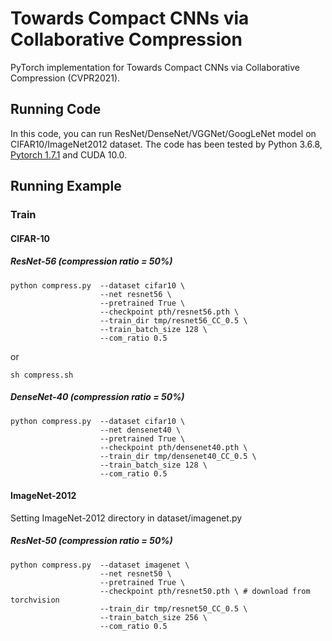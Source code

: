 # Towards Compact CNNs via Collaborative Compression

PyTorch implementation for Towards Compact CNNs via Collaborative Compression (CVPR2021).

## Running Code

In this code, you can run ResNet/DenseNet/VGGNet/GoogLeNet model on CIFAR10/ImageNet2012 dataset. The code has been tested by Python 3.6.8, [Pytorch 1.7.1](https://pytorch.org/) and CUDA 10.0.

## Running Example

### Train

#### CIFAR-10

##### ResNet-56 (compression ratio = 50%)

```shell
python compress.py  --dataset cifar10 \
                    --net resnet56 \
                    --pretrained True \
                    --checkpoint pth/resnet56.pth \
                    --train_dir tmp/resnet56_CC_0.5 \
                    --train_batch_size 128 \
                    --com_ratio 0.5
```
or

```shell
sh compress.sh
```

##### DenseNet-40 (compression ratio = 50%)

```shell
python compress.py  --dataset cifar10 \
                    --net densenet40 \
                    --pretrained True \
                    --checkpoint pth/densenet40.pth \
                    --train_dir tmp/densenet40_CC_0.5 \
                    --train_batch_size 128 \
                    --com_ratio 0.5
```

#### ImageNet-2012

Setting ImageNet-2012 directory in dataset/imagenet.py

##### ResNet-50 (compression ratio = 50%)

```shell
python compress.py  --dataset imagenet \
                    --net resnet50 \
                    --pretrained True \
                    --checkpoint pth/resnet50.pth \ # download from torchvision
                    --train_dir tmp/resnet50_CC_0.5 \
                    --train_batch_size 256 \
                    --com_ratio 0.5
```


